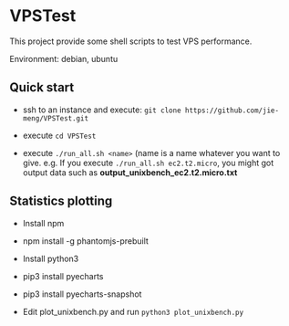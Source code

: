 # VPSTest

This project provide some shell scripts to test VPS performance.

Environment: debian, ubuntu

## Quick start

- ssh to an instance and execute: `git clone https://github.com/jie-meng/VPSTest.git`

- execute `cd VPSTest`

- execute `./run_all.sh <name>`  (name is a name whatever you want to give. e.g. If you execute `./run_all.sh ec2.t2.micro`, you might got output data such as **output\_unixbench\_ec2.t2.micro.txt**

## Statistics plotting

- Install npm

- npm install -g phantomjs-prebuilt

- Install python3

- pip3 install pyecharts

- pip3 install pyecharts-snapshot

- Edit plot_unixbench.py and run `python3 plot_unixbench.py`


